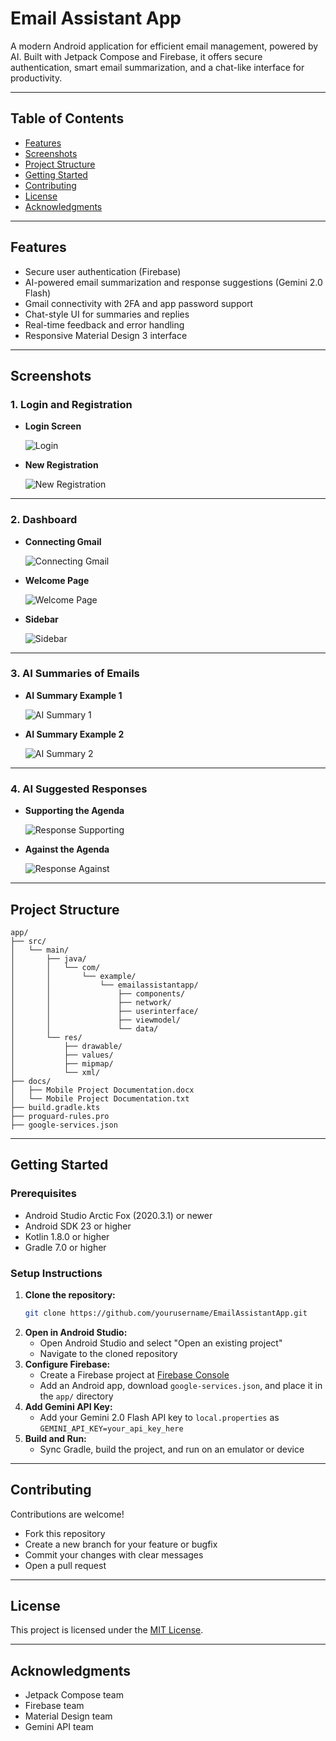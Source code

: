 # Email Assistant App

A modern Android application for efficient email management, powered by AI. Built with Jetpack Compose and Firebase, it offers secure authentication, smart email summarization, and a chat-like interface for productivity.

---

## Table of Contents

- [Features](#features)
- [Screenshots](#screenshots)
- [Project Structure](#project-structure)
- [Getting Started](#getting-started)
- [Contributing](#contributing)
- [License](#license)
- [Acknowledgments](#acknowledgments)

---

## Features

- Secure user authentication (Firebase)
- AI-powered email summarization and response suggestions (Gemini 2.0 Flash)
- Gmail connectivity with 2FA and app password support
- Chat-style UI for summaries and replies
- Real-time feedback and error handling
- Responsive Material Design 3 interface

---

## Screenshots

### 1. Login and Registration

- **Login Screen**

  ![Login](app/docs/Login.jpg)

- **New Registration**

  ![New Registration](app/docs/New_Registration.jpg)

---

### 2. Dashboard

- **Connecting Gmail**

  ![Connecting Gmail](app/docs/connecting_gmail.jpg)

- **Welcome Page**

  ![Welcome Page](app/docs/welcome_page.jpg)

- **Sidebar**

  ![Sidebar](app/docs/Sidebar.jpg)

---

### 3. AI Summaries of Emails

- **AI Summary Example 1**

  ![AI Summary 1](app/docs/AI_Summary_1.jpg)

- **AI Summary Example 2**

  ![AI Summary 2](app/docs/AI_Summary_2.jpg)

---

### 4. AI Suggested Responses

- **Supporting the Agenda**

  ![Response Supporting](app/docs/Response_supporting.jpg)

- **Against the Agenda**

  ![Response Against](app/docs/Response_against.jpg)

---

## Project Structure

```
app/
├── src/
│   └── main/
│       ├── java/
│       │   └── com/
│       │       └── example/
│       │           └── emailassistantapp/
│       │               ├── components/
│       │               ├── network/
│       │               ├── userinterface/
│       │               ├── viewmodel/
│       │               └── data/
│       └── res/
│           ├── drawable/
│           ├── values/
│           ├── mipmap/
│           └── xml/
├── docs/
│   ├── Mobile Project Documentation.docx
│   └── Mobile Project Documentation.txt
├── build.gradle.kts
├── proguard-rules.pro
├── google-services.json
```

---

## Getting Started

### Prerequisites

- Android Studio Arctic Fox (2020.3.1) or newer
- Android SDK 23 or higher
- Kotlin 1.8.0 or higher
- Gradle 7.0 or higher

### Setup Instructions

1. **Clone the repository:**
   ```sh
   git clone https://github.com/yourusername/EmailAssistantApp.git
   ```
2. **Open in Android Studio:**
   - Open Android Studio and select "Open an existing project"
   - Navigate to the cloned repository
3. **Configure Firebase:**
   - Create a Firebase project at [Firebase Console](https://console.firebase.google.com/)
   - Add an Android app, download `google-services.json`, and place it in the `app/` directory
4. **Add Gemini API Key:**
   - Add your Gemini 2.0 Flash API key to `local.properties` as `GEMINI_API_KEY=your_api_key_here`
5. **Build and Run:**
   - Sync Gradle, build the project, and run on an emulator or device

---

## Contributing

Contributions are welcome!

- Fork this repository
- Create a new branch for your feature or bugfix
- Commit your changes with clear messages
- Open a pull request

---

## License

This project is licensed under the [MIT License](LICENSE).

---

## Acknowledgments

- Jetpack Compose team
- Firebase team
- Material Design team
- Gemini API team
